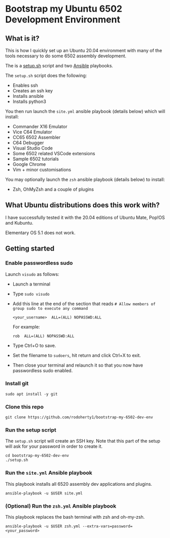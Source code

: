 
# Bootstrap my Ubuntu 6502 Development Environment

## What is it?
This is how I quickly set up an Ubuntu 20.04 environment with many of the tools necessary to do some 6502 assembly development.

The is a [setup.sh](setup.sh) script and two [Ansible](https://www.ansible.com/) playbooks.

The `setup.sh` script does the following:
* Enables ssh
* Creates an ssh key
* Installs ansible
* Installs python3

You then run launch the `site.yml` ansible playbook (details below) which will install:
* Commander X16 Emulator
* Vice C64 Emulator
* CC65 6502 Assembler
* C64 Debugger
* Visual Studio Code
* Some 6502 related VSCode extensions
* Sample 6502 tutorials
* Google Chrome
* Vim + minor customisations

You may optionally launch the `zsh` ansible playbook (details below) to install:
* Zsh, OhMyZsh and a couple of plugins

## What Ubuntu distributions does this work with?
I have successfully tested it with the 20.04 editions of Ubuntu Mate, Pop!OS and Kubuntu.

Elementary OS 5.1 does not work.

## Getting started
### Enable passwordless sudo

Launch `visudo` as follows:
* Launch a terminal
* Type `sudo visudo`
* Add this line at the end of  the section that reads `# Allow members of group sudo to execute any command`

      <your_username>  ALL=(ALL) NOPASSWD:ALL

  For example:
  
      rob  ALL=(ALL) NOPASSWD:ALL

* Type Ctrl+O to save.
* Set the filename to `sudoers`, hit return and click Ctrl+X to exit.
* Then close your terminal and relaunch it so that you now have passwordless sudo enabled.

### Install git
    sudo apt install -y git 

### Clone this repo
    git clone https://github.com/rodoherty1/bootstrap-my-6502-dev-env

### Run the setup script
The `setup.sh` script will create an SSH key.  Note that this part of the setup will ask for your password in order to create it.

    cd bootstrap-my-6502-dev-env
    ./setup.sh

### Run the `site.yml` Ansible playbook
This playbook installs all 6520 assembly dev applications and plugins.

    ansible-playbook -u $USER site.yml

### (Optional) Run the `zsh.yml` Ansible playbook
This playbook replaces the bash terminal with zsh and oh-my-zsh.

    ansible-playbook -u $USER zsh.yml --extra-vars=password=<your_password>
